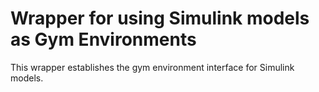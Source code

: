 # Wrapper for using Simulink models as Gym Environments

This wrapper establishes the gym environment interface for Simulink models.